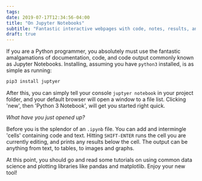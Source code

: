 ```yaml
---
tags:
date: 2019-07-17T12:34:56-04:00
title: "On Jupyter Notebooks"
subtitle: "Fantastic interactive webpages with code, notes, results, and images."
draft: true
---
```


If you are a Python programmer, you absolutely must use the fantastic amalgamations of documentation, code, and code output commonly known as Jupyter Notebooks. Installing, assuming you have `python3` installed, is as simple as running:

```sh
pip3 install juptyer
```

After this, you can simply tell your console `juptyer notebook` in your project folder, and your default browser will open a window to a file list. Clicking 'new', then 'Python 3 Notebook', will get you started right quick.

*What have you just opened up?*

Before you is the splendor of an `.ipynb` file. You can add and intermingle 'cells' containing code and text. Hitting `SHIFT-ENTER` runs the cell you are currently editing, and prints any results below the cell. The output can be anything from text, to tables, to images and graphs.

At this point, you should go and read some tutorials on using common data science and plotting libraries like pandas and matplotlib. Enjoy your new tool!